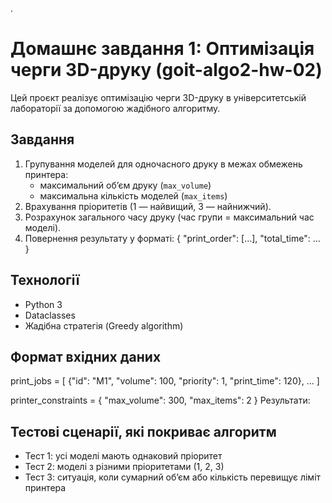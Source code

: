 .
# Домашнє завдання 1: Оптимізація черги 3D-друку (goit-algo2-hw-02)

Цей проєкт реалізує оптимізацію черги 3D-друку в університетській лабораторії за допомогою жадібного алгоритму.

## Завдання

1. Групування моделей для одночасного друку в межах обмежень принтера:
   - максимальний об’єм друку (`max_volume`)
   - максимальна кількість моделей (`max_items`)
2. Врахування пріоритетів (1 — найвищий, 3 — найнижчий).
3. Розрахунок загального часу друку (час групи = максимальний час моделі).
4. Повернення результату у форматі:
{
"print_order": [...],
"total_time": ...
}

## Технології

- Python 3
- Dataclasses
- Жадібна стратегія (Greedy algorithm)

## Формат вхідних даних

print_jobs = [
 {"id": "M1", "volume": 100, "priority": 1, "print_time": 120},
 ...
]

printer_constraints = {
 "max_volume": 300,
 "max_items": 2
}
Результати:

## Тестові сценарії, які покриває алгоритм

- Тест 1: усі моделі мають однаковий пріоритет
- Тест 2: моделі з різними пріоритетами (1, 2, 3)
- Тест 3: ситуація, коли сумарний обʼєм або кількість перевищує ліміт принтера